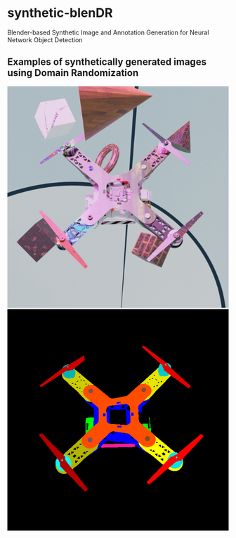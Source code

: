 # synthetic-blenDR
 Blender-based Synthetic Image and Annotation Generation for Neural Network Object Detection

 ## Examples of synthetically generated images using Domain Randomization

 ![](/examples/rgb_image_001.png)  ![](/examples/iseg_image_001.png)
